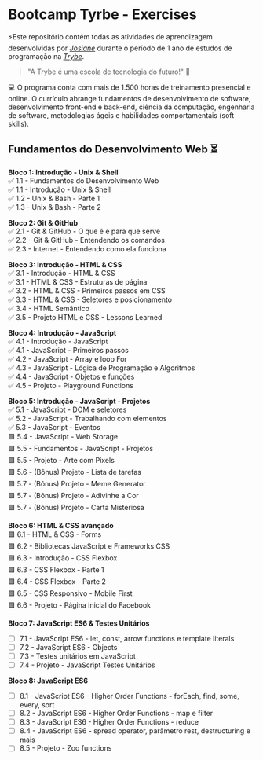 # Bootcamp Tyrbe - Exercises  

⚡Este repositório contém todas as atividades de aprendizagem desenvolvidas por _[Josiane](www.linkedin.com/in/josiane-lima-coding)_ durante o período de 1 ano de estudos de programação na _[Trybe](https://www.betrybe.com/)_.

>"A Trybe é uma escola de tecnologia do futuro!" 🚀

💻 O programa conta com mais de 1.500 horas de treinamento presencial e online. O currículo abrange fundamentos de desenvolvimento de software, desenvolvimento front-end e back-end, ciência da computação, engenharia de software, metodologias ágeis e habilidades comportamentais (soft skills).

## Fundamentos do Desenvolvimento Web ⏳

<strong>Bloco 1: Introdução - Unix & Shell</strong>
<br>✅ 1.1 - Fundamentos do Desenvolvimento Web
<br>✅ 1.1 - Introdução - Unix & Shell
<br>✅ 1.2 - Unix & Bash - Parte 1
<br>✅ 1.3 - Unix & Bash - Parte 2

<strong>Bloco 2: Git & GitHub</strong>
<br>✅ 2.1 - Git & GitHub  - O que é e para que serve
<br>✅ 2.2 - Git & GitHub - Entendendo os comandos
<br>✅ 2.3 - Internet - Entendendo como ela funciona

<strong>Bloco 3: Introdução - HTML & CSS</strong>
<br>✅ 3.1 - Introdução - HTML & CSS
<br>✅ 3.1 - HTML & CSS - Estruturas de página
<br>✅ 3.2 - HTML & CSS - Primeiros passos em CSS
<br>✅ 3.3 - HTML & CSS - Seletores e posicionamento
<br>✅ 3.4 - HTML Semântico
<br>✅ 3.5 - Projeto HTML e CSS - Lessons Learned

<strong>Bloco 4: Introdução - JavaScript</strong>
<br>✅ 4.1 - Introdução - JavaScript
<br>✅ 4.1 - JavaScript - Primeiros passos
<br>✅ 4.2 - JavaScript - Array e loop For
<br>✅ 4.3 - JavaScript - Lógica de Programação e Algoritmos
<br>✅ 4.4 - JavaScript - Objetos e funções
<br>✅ 4.5 - Projeto - Playground Functions

<strong>Bloco 5: Introdução - JavaScript - Projetos</strong>
<br>✅ 5.1 - JavaScript - DOM e seletores
<br>✅ 5.2 - JavaScript - Trabalhando com elementos
<br>✅ 5.3 - JavaScript - Eventos
<br>🟩 5.4 - JavaScript - Web Storage
<br>🟩 5.5 - Fundamentos - JavaScript - Projetos
<br>🟩 5.5 - Projeto - Arte com Pixels
<br>🟩 5.6 - (Bônus) Projeto - Lista de tarefas
<br>🟩 5.7 - (Bônus) Projeto - Meme Generator
<br>🟩 5.7 - (Bônus) Projeto - Adivinhe a Cor
<br>🟩 5.7 - (Bônus) Projeto - Carta Misteriosa

<strong>Bloco 6: HTML & CSS avançado</strong>
<br>🟩 6.1 - HTML & CSS - Forms
<br>🟩 6.2 - Bibliotecas JavaScript e Frameworks CSS
<br>🟩 6.3 - Introdução - CSS Flexbox
<br>🟩 6.3 - CSS Flexbox - Parte 1
<br>🟩 6.4 - CSS Flexbox - Parte 2
<br>🟩 6.5 - CSS Responsivo - Mobile First
<br>🟩 6.6 - Projeto - Página inicial do Facebook

<strong>Bloco 7: JavaScript ES6 & Testes Unitários</strong>

- [ ] 7.1 - JavaScript ES6 - let, const, arrow functions e template literals
- [ ] 7.2 - JavaScript ES6 - Objects
- [ ] 7.3 - Testes unitários em JavaScript
- [ ] 7.4 - Projeto - JavaScript Testes Unitários

<strong>Bloco 8: JavaScript ES6</strong>

- [ ] 8.1 - JavaScript ES6 - Higher Order Functions - forEach, find, some, every, sort
- [ ] 8.2 - JavaScript ES6 - Higher Order Functions - map e filter
- [ ] 8.3 - JavaScript ES6 - Higher Order Functions - reduce
- [ ] 8.4 - JavaScript ES6 - spread operator, parâmetro rest, destructuring e mais
- [ ] 8.5 - Projeto - Zoo functions

